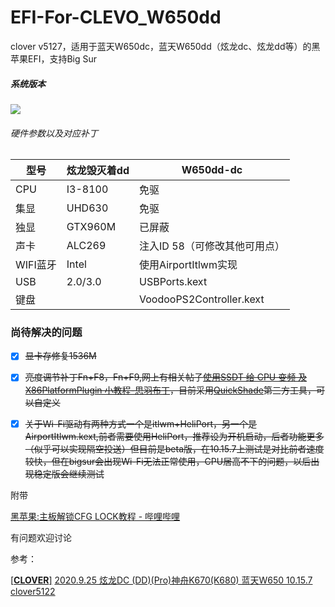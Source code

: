 # EFI-For-CLEVO_W650dd

clover v5127，适用于蓝天W650dc，蓝天W650dd（炫龙dc、炫龙dd等）的黑苹果EFI，支持Big Sur

##### 系统版本

![](https://ftp.bmp.ovh/imgs/2020/11/186300ee22e434b4.png)

###### 硬件参数以及对应补丁

| 型号     | 炫龙毁灭着dd | W650dd-dc                |
| ------ | ------- | ------------------------ |
| CPU    | I3-8100 | 免驱                       |
| 集显     | UHD630  | 免驱                       |
| 独显     | GTX960M | 已屏蔽                      |
| 声卡     | ALC269  | 注入ID 58（可修改其他可用点）        |
| WIFI蓝牙 | Intel   | 使用AirportItlwm实现         |
| USB    | 2.0/3.0 | USBPorts.kext            |
| 键盘     |         | VoodooPS2Controller.kext |

### 尚待解决的问题

- [x] ~~显卡存修复1536M~~

- [x] ~~亮度调节补丁Fn+F8，Fn+F9,网上有相关帖子[使用SSDT 给 CPU 变频 及 X86PlatformPlugin 小教程-思羽布丁](https://www.mfpud.com/topics/963/)，目前采用[QuickShade](https://apps.apple.com/cn/app/quickshade/id931571202)第三方工具，可以自定义~~

- [x] ~~关于Wi-Fi驱动有两种方式一个是itlwm+HeliPort，另一个是AirportItlwm.kext,前者需要使用HeliPort，推荐设为开机启动，后者功能更多（似乎可以实现隔空投送）但目前是beta版，在10.15.7上测试是对比前者速度较快，但在bigsur会出现Wi-Fi无法正常使用，CPU居高不下的问题，以后出现稳定版会继续测试~~

附带

[黑苹果:主板解锁CFG LOCK教程 - 哔哩哔哩](https://www.bilibili.com/read/cv6167464/)

有问题欢迎讨论

参考：

 [[**CLOVER**]](http://bbs.pcbeta.com/forum.php?mod=forumdisplay&fid=561&filter=typeid&typeid=1366) [2020.9.25 炫龙DC (DD)(Pro)神舟K670(K680) 蓝天W650 10.15.7 clover5122](http://bbs.pcbeta.com/viewthread-1831835-1-1.html)
